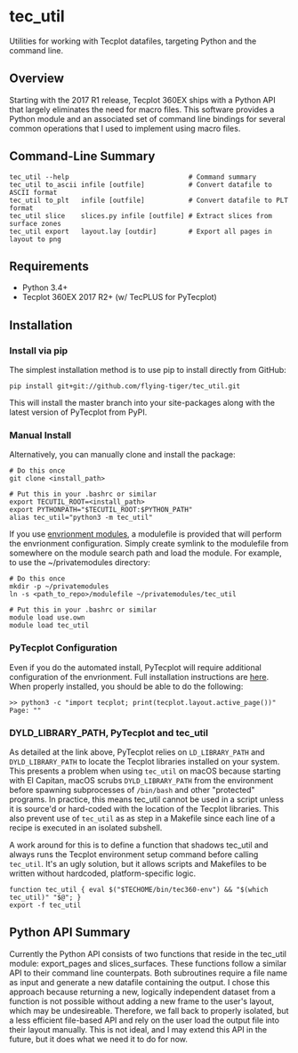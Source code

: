# tec_util
Utilities for working with Tecplot datafiles, targeting Python and the command
line.


## Overview
Starting with the 2017 R1 release, Tecplot 360EX ships with a Python API that
largely eliminates the need for macro files. This software provides a Python
module and an associated set of command line bindings for several common
operations that I used to implement using macro files.


## Command-Line Summary

    tec_util --help                              # Command summary
    tec_util to_ascii infile [outfile]           # Convert datafile to ASCII format
    tec_util to_plt   infile [outfile]           # Convert datafile to PLT format
    tec_util slice    slices.py infile [outfile] # Extract slices from surface zones
    tec_util export   layout.lay [outdir]        # Export all pages in layout to png


## Requirements
* Python 3.4+
* Tecplot 360EX 2017 R2+ (w/ TecPLUS for PyTecplot)


## Installation

### Install via pip
The simplest installation method is to use pip to install directly from GitHub:

    pip install git+git://github.com/flying-tiger/tec_util.git

This will install the master branch into your site-packages along with the
latest version of PyTecplot from PyPI.

### Manual Install
Alternatively, you can manually clone and install the package:

    # Do this once
    git clone <install_path>

    # Put this in your .bashrc or similar
    export TECUTIL_ROOT=<install_path>
    export PYTHONPATH="$TECUTIL_ROOT:$PYTHON_PATH"
    alias tec_util="python3 -m tec_util"

If you use [envrionment modules](http://modules.sourceforge.net/), a modulefile is
provided that will perform the envrionment configuration. Simply create symlink to
the modulefile from somewhere on the module search path and load the module. For
example, to use the ~/privatemodules directory:

    # Do this once
    mkdir -p ~/privatemodules
    ln -s <path_to_repo>/modulefile ~/privatemodules/tec_util

    # Put this in your .bashrc or similar
    module load use.own
    module load tec_util

### PyTecplot Configuration
Even if you do the automated install, PyTecplot will require additional configuration
of the envrionment. Full installation instructions are [here](http://www.tecplot.com/docs/pytecplot/install.html).
When properly installed, you should be able to do the following:

    >> python3 -c "import tecplot; print(tecplot.layout.active_page())"
    Page: ""

### DYLD_LIBRARY_PATH, PyTecplot and tec_util
As detailed at the link above, PyTecplot relies on `LD_LIBRARY_PATH` and
`DYLD_LIBRARY_PATH` to locate the Tecplot libraries installed on your system. This
presents a problem when using `tec_util` on macOS because starting with El Capitan,
macOS scrubs `DYLD_LIBRARY_PATH` from the environment before spawning subprocesses of
`/bin/bash` and other "protected" programs. In practice, this means tec_util cannot
be used in a script unless it is source'd or hard-coded with the location of the
Tecplot libraries. This also prevent use of `tec_util` as as step in a Makefile since
each line of a recipe is executed in an isolated subshell.

A work around for this is to define a function that shadows tec_util and always runs
the Tecplot environment setup command before calling `tec_util`. It's an ugly solution,
but it allows scripts and Makefiles to be written without hardcoded, platform-specific
logic.

    function tec_util { eval $("$TECHOME/bin/tec360-env") && "$(which tec_util)" "$@"; }
    export -f tec_util


## Python API Summary
Currently the Python API consists of two functions that reside in the tec_util
module: export_pages and slices_surfaces. These functions follow a similar API
to their command line counterpats. Both subroutines require a file name as input
and generate a new datafile containing the output. I chose this approach because
returning a new, logically independent dataset from a function is not possible
without adding a new frame to the user's layout, which may be undesireable.
Therefore, we fall back to properly isolated, but a less efficient file-based
API and rely on the user load the output file into their layout manually. This is
not ideal, and I may extend this API in the future, but it does what we need it
to do for now.


